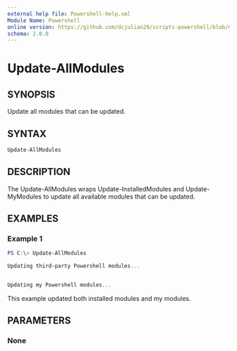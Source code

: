 ```yaml
---
external help file: Powershell-help.xml
Module Name: Powershell
online version: https://github.com/dcjulian29/scripts-powershell/blob/main/Modules/Powershell/docs/Update-AllModules.md
schema: 2.0.0
---
```


# Update-AllModules

## SYNOPSIS

Update all modules that can be updated.

## SYNTAX

```powershell
Update-AllModules
```

## DESCRIPTION

The Update-AllModules wraps Update-InstalledModules and Update-MyModules to update all available modules that can be updated.

## EXAMPLES

### Example 1

```powershell
PS C:\> Update-AllModules

Updating third-party Powershell modules...


Updating my Powershell modules...

```

This example updated both installed modules and my modules.

## PARAMETERS

### None
